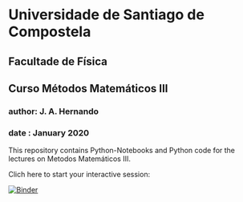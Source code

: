 # Universidade de Santiago de Compostela
## Facultade de Física
## Curso Métodos Matemáticos III
### author: J. A. Hernando
### date  : January 2020


This repository contains Python-Notebooks and Python code for the lectures
on Metodos Matemáticos III.

Clich here to start your interactive session:

[![Binder](https://mybinder.org/badge_logo.svg)](https://mybinder.org/v2/gh/jahernando/USC-MMIII/master)
